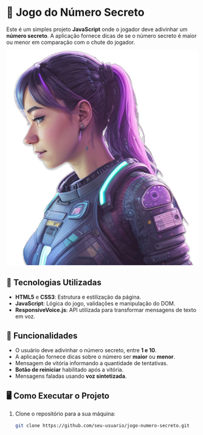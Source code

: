 # 🎲 Jogo do Número Secreto

Este é um simples projeto **JavaScript** onde o jogador deve adivinhar um **número secreto**. A aplicação fornece dicas de se o número secreto é maior ou menor em comparação com o chute do jogador.

![Jogo do Número Secreto](img/ia.png)

## 🚀 Tecnologias Utilizadas

- **HTML5** e **CSS3**: Estrutura e estilização da página.
- **JavaScript**: Lógica do jogo, validações e manipulação do DOM.
- **ResponsiveVoice.js**: API utilizada para transformar mensagens de texto em voz.

## 🎯 Funcionalidades

- O usuário deve adivinhar o número secreto, entre **1 e 10**.
- A aplicação fornece dicas sobre o número ser **maior** ou **menor**.
- Mensagem de vitória informando a quantidade de tentativas.
- **Botão de reiniciar** habilitado após a vitória.
- Mensagens faladas usando **voz sintetizada**.

## 🖥️ Como Executar o Projeto

1. Clone o repositório para a sua máquina:

   ```bash
   git clone https://github.com/seu-usuario/jogo-numero-secreto.git
